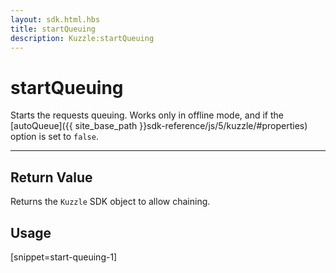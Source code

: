```yaml
---
layout: sdk.html.hbs
title: startQueuing
description: Kuzzle:startQueuing
---
```

  

# startQueuing
Starts the requests queuing. Works only in offline mode, and if the [autoQueue]({{ site_base_path }}sdk-reference/js/5/kuzzle/#properties) option is set to `false`.

---

## Return Value

Returns the `Kuzzle` SDK object to allow chaining.

## Usage

[snippet=start-queuing-1]
